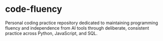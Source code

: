 # code-fluency
Personal coding practice repository dedicated to maintaining programming fluency and independence from AI tools through deliberate, consistent practice across Python, JavaScript, and SQL.
